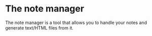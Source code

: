 # The note manager
The note manager is a tool that allows you to handle your notes and generate text/HTML files from it.
